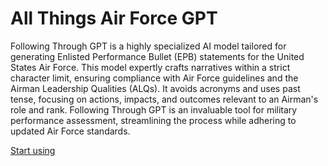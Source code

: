 # All Things Air Force GPT

Following Through GPT is a highly specialized AI model tailored for generating Enlisted Performance Bullet (EPB) statements for the United States Air Force. This model expertly crafts narratives within a strict character limit, ensuring compliance with Air Force guidelines and the Airman Leadership Qualities (ALQs). It avoids acronyms and uses past tense, focusing on actions, impacts, and outcomes relevant to an Airman's role and rank. Following Through GPT is an invaluable tool for military performance assessment, streamlining the process while adhering to updated Air Force standards.

[Start using](https://chat.openai.com/g/g-r5Jaw1MFS)